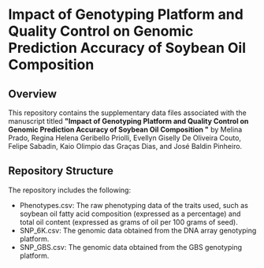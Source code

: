 # Impact of Genotyping Platform and Quality Control on Genomic Prediction Accuracy of Soybean Oil Composition


## Overview

This repository contains the supplementary data files associated with the manuscript titled **"Impact of Genotyping Platform and Quality Control on Genomic Prediction Accuracy of Soybean Oil Composition
"** by Melina Prado, Regina Helena Geribello Priolli, Evellyn Giselly De Oliveira Couto, Felipe Sabadin, Kaio Olimpio das Graças Dias, and José Baldin Pinheiro.

## Repository Structure

The repository includes the following:
- Phenotypes.csv: The raw phenotyping data of the traits used, such as soybean oil fatty acid composition (expressed as a percentage) and total oil content (expressed as grams of oil per 100 grams of seed).
- SNP_6K.csv: The genomic data obtained from the DNA array genotyping platform.
- SNP_GBS.csv: The genomic data obtained from the GBS genotyping platform.
